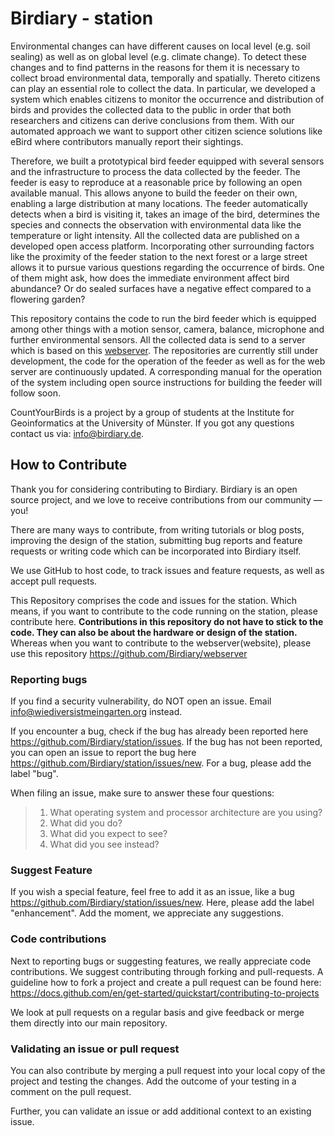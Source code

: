 # Birdiary - station
Environmental changes can have different causes on local level (e.g. soil sealing) as well as on global level (e.g. climate change). To detect these changes and to find patterns in the reasons for them it is necessary to collect broad environmental data, temporally and spatially. Thereto citizens can play an essential role to collect the data. In particular, we developed a system which enables citizens to monitor the occurrence and distribution of birds and provides the collected data to the public in order that both researchers and citizens can derive conclusions from them. With our automated approach we want to support other citizen science solutions like eBird where contributors manually report their sightings.

Therefore, we built a prototypical bird feeder equipped with several sensors and the infrastructure to process the data collected by the feeder.
The feeder is easy to reproduce at a reasonable price by following an open available manual. This allows anyone to build the feeder on their own, enabling a large distribution at many locations. The feeder automatically detects when a bird is visiting it, takes an image of the bird, determines the species and connects the observation with environmental data like the temperature or light intensity. All the collected data are published on a developed open access platform. Incorporating other surrounding factors like the proximity of the feeder station to the next forest or a large street allows it to pursue various questions regarding the occurrence of birds. One of them might ask, how does the immediate environment affect bird abundance? Or do sealed surfaces have a negative effect compared to a flowering garden?

This repository contains the code to run the bird feeder which is equipped among other things with a motion sensor, camera, balance, microphone and further environmental sensors. 
All the collected data is send to a server which is based on this [webserver](https://github.com/Birdiary/webserver). 
The repositories are currently still under development, the code for the operation of the feeder as well as for the web server are continuously updated. 
A corresponding manual for the operation of the system including open source instructions for building the feeder will follow soon. 

CountYourBirds is a project by a group of students at the Institute for Geoinformatics at the University of Münster. 
If you got any questions contact us via: [info@birdiary.de](mailto:info@birdiary.de).

## How to Contribute
Thank you for considering contributing to Birdiary. Birdiary is an open source project, and we love to receive contributions from our community — you!
 
There are many ways to contribute, from writing tutorials or blog posts, improving the design of the station, submitting bug reports and feature requests or writing code which can be incorporated into Birdiary itself.
 
We use GitHub to host code, to track issues and feature requests, as well as accept pull requests.
 
This Repository comprises the code and issues for the station. Which means, if you want to contribute to the code running on the station, please contribute here. __Contributions in this repository do not have to stick to the code. They can also be about the hardware or design of the station.__ Whereas when you want to contribute to the webserver(website), please use this repository https://github.com/Birdiary/webserver
### Reporting bugs
If you find a security vulnerability, do NOT open an issue. Email info@wiediversistmeingarten.org instead.
 
If you encounter a bug, check if the bug has already been reported here https://github.com/Birdiary/station/issues. If the bug has not been reported, you can open an issue to report the bug here https://github.com/Birdiary/station/issues/new. For a bug, please add the label "bug".
 
When filing an issue, make sure to answer these four questions:
> 1. What operating system and processor architecture are you using?
> 2. What did you do?
> 3. What did you expect to see?
> 4. What did you see instead?
 
### Suggest Feature
If you wish a special feature, feel free to add it as an issue, like a bug https://github.com/Birdiary/station/issues/new. Here, please add the label "enhancement". Add the moment, we appreciate any suggestions.
 
### Code contributions
Next to reporting bugs or suggesting features, we really appreciate code contributions. We suggest contributing through forking and pull-requests. A guideline how to fork a project and create a pull request can be found here: https://docs.github.com/en/get-started/quickstart/contributing-to-projects
 
We look at pull requests on a regular basis and give feedback or merge them directly into our main repository.
 
### Validating an issue or pull request
You can also contribute by merging a pull request into your local copy of the project and testing the changes. Add the outcome of your testing in a comment on the pull request.
 
Further, you can validate an issue or add additional context to an existing issue.
